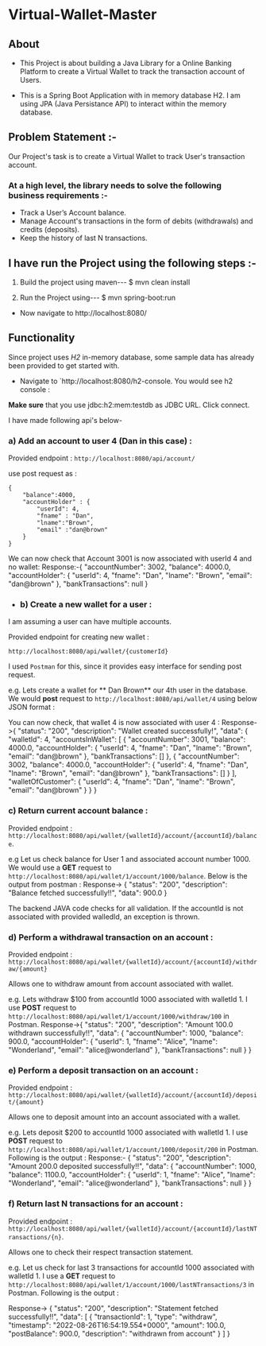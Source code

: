 # Virtual-Wallet-Master

## About
* This Project is about building a Java Library for a Online Banking Platform to create a Virtual Wallet to track the transaction account of Users.

* This is a Spring Boot Application with in memory database H2. I am using JPA (Java Persistance API) to interact within the memory database.

## Problem Statement :-
Our Project's task is to create a Virtual Wallet to track User's transaction account.

### At a high level, the library needs to solve the following business requirements :-

* Track a User’s Account balance.
* Manage Account's transactions in the form of debits (withdrawals) and credits (deposits).
* Keep the history of last N transactions.


## I have run the Project using the following steps :-

1. Build the project using maven---
$ mvn clean install

2. Run the Project using---
$ mvn spring-boot:run

* Now navigate to http://localhost:8080/

## Functionality

Since project uses *H2* in-memory database, some sample data has already been provided to get started with. 

* Navigate to `http://localhost:8080/h2-console. You would see h2 console :

**Make sure**  that you use jdbc:h2:mem:testdb as JDBC URL. Click connect.

I have made following api's below-

### a) Add an account to user 4 (Dan in this case) :

Provided endpoint : `http://localhost:8080/api/account/`

use post request as :
```{JSON}
{
	"balance":4000,
	"accountHolder" : {
		"userId": 4,
		"fname" : "Dan",
		"lname":"Brown",
		"email" :"dan@brown"
	}
}
```

We can now check that Account 3001 is now associated with userId 4 and no wallet:
Response:-{
    "accountNumber": 3002,
    "balance": 4000.0,
    "accountHolder": {
        "userId": 4,
        "fname": "Dan",
        "lname": "Brown",
        "email": "dan@brown"
    },
    "bankTransactions": null
}

* ### b) Create a new wallet for a user :

I am assuming a user can have multiple accounts.

Provided endpoint for creating new wallet :
```
http://localhost:8080/api/wallet/{customerId}
```

I used `Postman` for this, since it provides easy interface for sending post request.

e.g. Lets create a wallet for ** Dan Brown** our 4th user in the database. We would **post** request to `http://localhost:8080/api/wallet/4` using below JSON format :

You can now check, that wallet 4 is now associated with user 4 :
Response->{
    "status": "200",
    "description": "Wallet created successfully!",
    "data": {
        "walletId": 4,
        "accountsInWallet": [
            {
                "accountNumber": 3001,
                "balance": 4000.0,
                "accountHolder": {
                    "userId": 4,
                    "fname": "Dan",
                    "lname": "Brown",
                    "email": "dan@brown"
                },
                "bankTransactions": []
            },
            {
                "accountNumber": 3002,
                "balance": 4000.0,
                "accountHolder": {
                    "userId": 4,
                    "fname": "Dan",
                    "lname": "Brown",
                    "email": "dan@brown"
                },
                "bankTransactions": []
            }
        ],
        "walletOfCustomer": {
            "userId": 4,
            "fname": "Dan",
            "lname": "Brown",
            "email": "dan@brown"
        }
    }
}


### c) Return current account balance :

Provided endpoint : `http://localhost:8080/api/wallet/{walletId}/account/{accountId}/balance`.

e.g Let us check balance for User 1 and associated account number 1000. We would use a **GET** request to `http://localhost:8080/api/wallet/1/account/1000/balance`. Below is the output from postman :
Response->
{
    "status": "200",
    "description": "Balance fetched successfully!!",
    "data": 900.0
}


The backend JAVA code checks for all validation. If the accountId is not associated with provided walledId, an exception is thrown.


### d) Perform a withdrawal transaction on an account :

Provided endpoint : `http://localhost:8080/api/wallet/{walletId}/account/{accountId}/withdraw/{amount}`

Allows one to withdraw amount from account associated with wallet.

e.g. Lets withdraw $100 from accountId 1000 associated with walletId 1. I use **POST** request to `http://localhost:8080/api/wallet/1/account/1000/withdraw/100` in Postman. 
Response->{
    "status": "200",
    "description": "Amount 100.0 withdrawn successfully!!",
    "data": {
        "accountNumber": 1000,
        "balance": 900.0,
        "accountHolder": {
            "userId": 1,
            "fname": "Alice",
            "lname": "Wonderland",
            "email": "alice@wonderland"
        },
        "bankTransactions": null
    }
}


### e) Perform a deposit transaction on an account :

Provided endpoint : `http://localhost:8080/api/wallet/{walletId}/account/{accountId}/deposit/{amount}`

Allows one to deposit amount into an account associated with a wallet.

e.g. Lets deposit $200 to accountId 1000 associated with walletId 1. I use **POST** request to `http://localhost:8080/api/wallet/1/account/1000/deposit/200` in Postman. Following is the output :
Response:-
{
    "status": "200",
    "description": "Amount 200.0 deposited successfully!!",
    "data": {
        "accountNumber": 1000,
        "balance": 1100.0,
        "accountHolder": {
            "userId": 1,
            "fname": "Alice",
            "lname": "Wonderland",
            "email": "alice@wonderland"
        },
        "bankTransactions": null
    }
}


### f) Return last N transactions for an account :

Provided endpoint :  `http://localhost:8080/api/wallet/{walletId}/account/{accountId}/lastNTransactions/{n}`.

Allows one to check their respect transaction statement.

e.g. Let us check for last 3 transactions for accountId 1000 associated with walletId 1. I use a **GET** request to `http://localhost:8080/api/wallet/1/account/1000/lastNTransactions/3` in Postman. Following is the output :

Response->
{
    "status": "200",
    "description": "Statement fetched successfully!!",
    "data": [
        {
            "transactionId": 1,
            "type": "withdraw",
            "timestamp": "2022-08-26T16:54:19.554+0000",
            "amount": 100.0,
            "postBalance": 900.0,
            "description": "withdrawn from account"
        }
    ]
}

